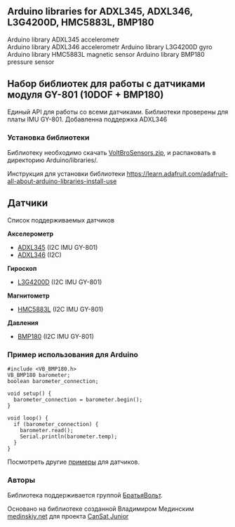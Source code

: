 ## Arduino libraries for ADXL345, ADXL346, L3G4200D, HMC5883L, BMP180 ##
Arduino library ADXL345 accelerometr  
Arduino library ADXL346 accelerometr
Arduino library L3G4200D gyro
Arduino library HMC5883L magnetic sensor
Arduino library BMP180 pressure sensor

## Набор библиотек для работы с датчиками модуля GY-801 (10DOF + BMP180) ##

Единый API для работы со всеми датчиками. Библиотеки проверены для платы IMU GY-801.
Добавленна поддержка ADXL346  


### Установка библиотеки ###

Библиотеку необходимо скачать [VoltBroSensors.zip](https://github.com/voltbro/VoltBroSensors/archive/master.zip),
и распаковать в директорию Arduino/libraries/.

Инструкция для установки библиотеки https://learn.adafruit.com/adafruit-all-about-arduino-libraries-install-use

## Датчики ##
Список поддерживаемых датчиков

**Акселерометр**

  - [ADXL345](http://github.com/voltbro/VoltBroSensors/tree/master/examples/ADXL345_measure/ADXL345_measure.ino) (I2C IMU GY-801)
  - [ADXL346](http://github.com/voltbro/VoltBroSensors/tree/master/examples/ADXL346_measure/ADXL346_measure.ino) (I2C)
  
**Гироскоп**

  - [L3G4200D](http://github.com/voltbro/VoltBroSensors/tree/master/examples/L3G4200D_measure/L3G4200D_measure.ino) (I2C IMU GY-801)

**Магнитометр**

  - [HMC5883L](http://github.com/voltbro/VoltBroSensors/tree/master/examples/HMC5883L_measure/HMC5883L_measure.ino) (I2C IMU GY-801)

**Давления**

  - [BMP180](http://github.com/voltbro/VoltBroSensors/tree/master/examples/BMP180_measure/BMP180_measure.ino) (I2C IMU GY-801)


### Пример использования для Arduino ###

```
#include <VB_BMP180.h>
VB_BMP180 barometer;
boolean barometer_connection;

void setup() {
  barometer_connection = barometer.begin();
}

void loop() {
  if (barometer_connection) {
    barometer.read();
    Serial.println(barometer.temp);
  }
}
```

Посмотреть другие [примеры](http://github.com/voltbro/VoltBroSensors/tree/master/examples/) для датчиков.


### Авторы ###

Библиотека поддерживается группой [БратьяВольт](http://voltbro.com).

Основано на библиотеке созданной Владимиром Мединским [medinskiy.net](http://medinskiy.net) для проекта [CanSat Junior](http://roscansat.com)
